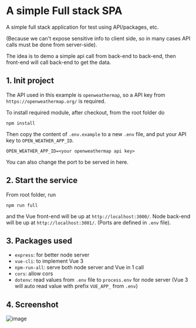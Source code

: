 # A simple Full stack SPA
A simple full stack application for test using API/packages, etc.

(Because we can't expose sensitive info to client side, so in many cases API calls must be done from server-side).

The idea is to demo a simple api call from back-end to back-end, then front-end will call back-end to get the data.

##  1. Init project
The API used in this example is `openweathermap`, so a API key from `https://openweathermap.org/` is required.

To install required module, after checkout, from the root folder do
```
npm install
```
Then copy the content of `.env.example` to a new `.env` file, and put your API key to `OPEN_WEATHER_APP_ID`.
```
OPEN_WEATHER_APP_ID=<your openweathermap api key>
```
You can also change the port to be served in here.

##  2. Start the service
From root folder, run
```
npm run full
```
and the Vue front-end will be up at `http://localhost:3000/`.
Node back-end will be up at `http://localhost:3001/`.
(Ports are defined in `.env` file).

## 3. Packages used

- `express`: for better node server
- `vue-cli`: to implement Vue 3
- `npm-run-all`: serve both node server and Vue in 1 call
- `cors`: allow cors
- `dotenv`: read values from `.env` file to `process.env` for node server (Vue 3 will auto read value with prefix `VUE_APP_` from `.env`)

## 4. Screenshot

![image](https://user-images.githubusercontent.com/16540751/132084331-0e5fb387-650f-436e-aa58-0356a368b557.png)
